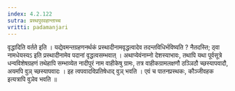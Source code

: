 ```yaml
---
index: 4.2.122
sutra: प्रस्थपुरवहान्ताच्च
vritti: padamanjari
---
```


 वृद्धादिति वर्तते इति । यद्येवमन्तग्रहणनर्थकं प्रस्थादीनामवृद्धत्वादेव तदन्तविधिर्भविष्यति ? नैतदस्ति; ठ्वा नामधेयस्यऽ इति प्रस्थादीनामेव पदानां वृद्धत्वसम्भवात् । अथाप्येवंनाम्नो देशस्याभावः, तथापि यथा पूर्वसूत्रे धन्वविशेषग्रहणं तथेहापि सम्भाव्येत नादीपुरं नाम वाहीकेषु ग्रामः, तत्र वाहीकग्रामलक्षणौ ठञ्ञिठौ च्छस्यापवादौ, अयमपि वुञ् च्छस्यापवादः । इह त्वपवादविप्रतिषेधाद् वुञ् भवति । एवं च पातनप्रस्थकः, कौञ्जीवहक इत्यत्रापि वुञेव भवति ॥